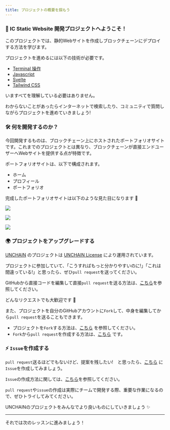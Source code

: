 ```yaml
---
title: プロジェクトの概要を掴もう
---
```

### 👋 IC Static Website 開発プロジェクトへようこそ！

このプロジェクトでは、静的Webサイトを作成しブロックチェーンにデプロイする方法を学びます。

プロジェクトを進めるには以下の技術が必要です。

- [Terminal 操作](https://qiita.com/ryouzi/items/f9dee1540a04a0bfb9a3)
- [Javascript](https://developer.mozilla.org/ja/docs/Web/JavaScript)
- [Svelte](https://svelte.dev/)
- [Tailwind CSS](https://tailwindcss.com/)

いますべてを理解している必要はありません。

わからないことがあったらインターネットで検索したり、コミュニティで質問しながらプロジェクトを進めていきましょう!

### 🛠 何を開発するのか？

今回開発するものは、ブロックチェーン上にホストされたポートフォリオサイトです。これまでのプロジェクトとは異なり、ブロックチェーンが直接エンドユーザーへWebサイトを提供する点が特徴です。

ポートフォリオサイトは、以下で構成されます。

- ホーム
- プロフィール
- ポートフォリオ

完成したポートフォリオサイトは以下のような見た目になります 💪

![](/images/ICP-Static-Site/section-0/0_1_1.png)

![](/images/ICP-Static-Site/section-0/0_1_2.png)

![](/images/ICP-Static-Site/section-0/0_1_3.png)

### 🌍 プロジェクトをアップグレードする

[UNCHAIN](https://app.shiftbase.xyz) のプロジェクトは [UNCHAIN License](https://github.com/unchain-tech/UNCHAIN-projects/blob/main/LICENSE) により運用されています。

プロジェクトに参加していて、「こうすればもっと分かりやすいのに!」「これは間違っている!」と思ったら、ぜひ`pull request`を送ってください。

GitHubから直接コードを編集して直接`pull request`を送る方法は、[こちら](https://docs.github.com/ja/repositories/working-with-files/managing-files/editing-files#editing-files-in-another-users-repository)を参照してください。

どんなリクエストでも大歓迎です 🎉

また、プロジェクトを自分のGitHubアカウントに`Fork`して、中身を編集してから`pull request`を送ることもできます。

- プロジェクトを`Fork`する方法は、[こちら](https://docs.github.com/ja/get-started/quickstart/fork-a-repo) を参照してください。
- `Fork`から`pull request`を作成する方法は、[こちら](https://docs.github.com/ja/pull-requests/collaborating-with-pull-requests/proposing-changes-to-your-work-with-pull-requests/creating-a-pull-request-from-a-fork) です。

### ⚡️ `Issue`を作成する

`pull request`送るほどでもないけど、提案を残したい!　と思ったら、[こちら](https://github.com/shiftbase-xyz/UNCHAIN-projects/issues) に`Issue`を作成してみましょう。

`Issue`の作成方法に関しては、[こちら](https://docs.github.com/ja/issues/tracking-your-work-with-issues/creating-an-issue)を参照してください。

`pull request`や`issue`の作成は実際にチームで開発する際、重要な作業になるので、ぜひトライしてみてください。

UNCHAINのプロジェクトをみんなでより良いものにしていきましょう ✨

---

それでは次のレッスンに進みましょう！

